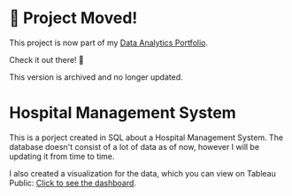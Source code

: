 # 📁 Project Moved!

This project is now part of my [Data Analytics Portfolio](https://github.com/adamxngy/data-analytics-portfolio).

Check it out there! 🚀

This version is archived and no longer updated.

# Hospital Management System

This is a porject created in SQL about a Hospital Management System.
The database doesn't consist of a lot of data as of now, however I will be updating it from time to time.

I also created a visualization for the data, which you can view on Tableau Public: <a href="https://public.tableau.com/app/profile/adam.nagy1854/viz/HospitalManagementSystemDashboard/Dashboard1?publish=yes">Click to see the dashboard</a>.

